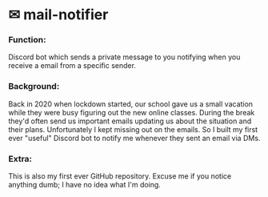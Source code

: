 # ✉ mail-notifier

### Function:
Discord bot which sends a private message to you notifying when you receive a email from a specific sender.

### Background:
Back in 2020 when lockdown started, our school gave us a small vacation while they were busy figuring out the new online classes. During the break they'd often send us important emails updating us about the situation and their plans. Unfortunately I kept missing out on the emails. So I built my first ever "useful" Discord bot to notify me whenever they sent an email via DMs.

### Extra:
This is also my first ever GitHub repository. Excuse me if you notice anything dumb; I have no idea what I'm doing.
